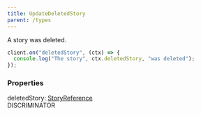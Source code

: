 ```yaml
---
title: UpdateDeletedStory
parent: /types
---
```


A story was deleted.

```ts
client.on("deletedStory", (ctx) => {
  console.log("The story", ctx.deletedStory, "was deleted");
});
```

### Properties

<div class="flex flex-col gap-3"><div><div class="flex gap-2"><div class="font-mono p" id="p_deletedStory" data-anchor><span class="font-bold">deletedStory</span><span class="opacity-50">:</span> <a href="/gh/types/storyreference"  >StoryReference</a></div><div class="flex items-center"><div class="bg-dbt px-1.5 rounded-md select-none text-fgt text-[10px]">DISCRIMINATOR</div></div></div></div></div>

